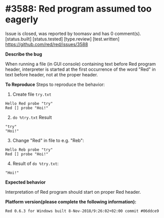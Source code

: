 
#3588: Red program assumed too eagerly
================================================================================
Issue is closed, was reported by toomasv and has 0 comment(s).
[status.built] [status.tested] [type.review] [test.written]
<https://github.com/red/red/issues/3588>

**Describe the bug**

When running a file (in GUI console) containing text before Red program header, interpreter is started at the first occurrence of the word "Red" in text before header, not at the proper header.

**To Reproduce**
Steps to reproduce the behavior:

1. Create file `try.txt`
```
Hello Red probe "try"
Red [] probe "Hoi!"
```

2. `do %try.txt`
Result
```
"try"
"Hoi!"
```

3. Change "Red" in file to e.g. "Reb":
```
Hello Reb probe "try"
Red [] probe "Hoi!"
```

4. Result of `do %try.txt`:
```
"Hoi!"
```

**Expected behavior**

Interpretation of Red program should start on proper Red header.

**Platform version(please complete the following information):**
```
Red 0.6.3 for Windows built 8-Nov-2018/9:26:02+02:00 commit #06ddce9
```



